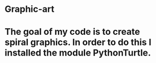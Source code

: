 # Graphic-art
# The goal of my code is to create spiral graphics. In order to do this I installed the module PythonTurtle.

